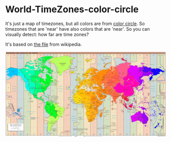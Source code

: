 # World-TimeZones-color-circle
It's just a map of timezones, but all colors are from [color circle](https://color.adobe.com/build2.0.0-buildNo/resource/img/kuler/color_wheel_730.png). So timezones that are 'near' have also colors that are 'near'. So you can visually detect: how far are time zones?

It's based on [the file](https://en.wikipedia.org/wiki/File:Standard_World_Time_Zones.png) from wikipedia.


![map](time-zone-timezone-map.png)
